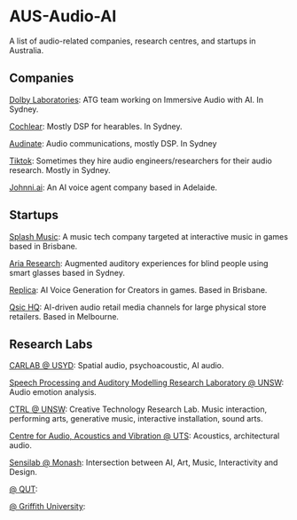 # AUS-Audio-AI
A list of audio-related companies, research centres, and startups in Australia.


## Companies

[Dolby Laboratories](https://www.dolby.com/): ATG team working on Immersive Audio with AI. In Sydney.

[Cochlear](https://www.cochlear.com/us/en/home): Mostly DSP for hearables. In Sydney.

[Audinate](https://www.audinate.com/): Audio communications, mostly DSP. In Sydney

[Tiktok](): Sometimes they hire audio engineers/researchers for their audio research. Mostly in Sydney.

[Johnni.ai](https://johnni.ai/?gad_source=1&gad_campaignid=22327961706&gbraid=0AAAAA_DnWq1LSBcjtDLsYZ3XrXEGLU99X&gclid=CjwKCAjwiezABhBZEiwAEbTPGHpYNT99h4m-C7X6iQBeecWhTdXGLNbvFByL_AzTgO8H8cbWABPQ5hoCbJwQAvD_BwE): An AI voice agent company based in Adelaide.


## Startups

[Splash Music](https://www.splashmusic.com/): A music tech company targeted at interactive music in games based in Brisbane.

[Aria Research](https://www.ariaresearch.com.au/): Augmented auditory experiences for blind people using smart glasses based in Sydney.

[Replica](https://www.replicastudios.com/): AI Voice Generation for Creators in games. Based in Brisbane.

[Qsic HQ](https://www.getqsic.com/): AI-driven audio retail media channels for large physical store retailers. Based in Melbourne.


## Research Labs

[CARLAB @ USYD](https://www.sydney.edu.au/engineering/our-research/laboratories-and-facilities/computing-and-audio-research-laboratory.html): Spatial audio, psychoacoustic, AI audio.

[Speech Processing and Auditory Modelling Research Laboratory @ UNSW](https://www2.ee.unsw.edu.au/cochlear-signal-processing-lab/): Audio emotion analysis.

[CTRL @ UNSW](https://www.unsw.edu.au/arts-design-architecture/our-schools/art-design/research/research-groups/creative-technologies-research-lab): Creative Technology Research Lab. Music interaction, performing arts, generative music, interactive installation, sound arts.

[Centre for Audio, Acoustics and Vibration @ UTS](https://www.uts.edu.au/research/centres/centre-audio-acoustics-and-vibration): Acoustics, architectural audio.

[Sensilab @ Monash](https://sensilab.monash.edu/): Intersection between AI, Art, Music, Interactivity and Design.

[ @ QUT]():

[ @ Griffith University]():

